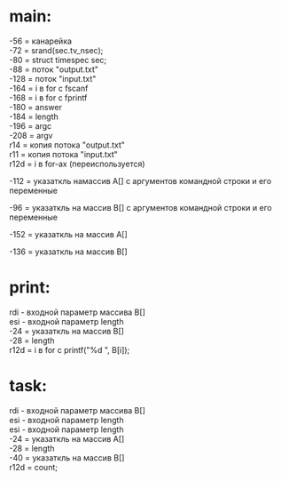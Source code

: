 # main:
-56 = канарейка <br/>
-72 = srand(sec.tv_nsec); <br/>
-80 = struct timespec sec; <br/>
-88 = поток "output.txt" <br/>
-128 = поток "input.txt" <br/>
-164 = i в for с fscanf <br/>
-168 = i в for с fprintf <br/>
-180 = answer <br/>
-184 = length <br/>
-196 = argc <br/>
-208 = argv <br/>
r14 = копия потока "output.txt" <br/>
r11 = копия потока "input.txt" <br/>
r12d = i в for-ах (переиспользуется) <br/>

-112 = указаткль намассив A[] с аргументов командной 
строки и его переменные <br/>

-96 = указаткль на массив B[] с аргументов командной 
строки и его переменные <br/>

-152 = указаткль на массив A[] <br/>

-136 = указаткль на массив B[] <br/>

# print:
rdi - входной параметр массива B[] <br/>
esi - входной параметр length <br/>
-24 = указаткль на массив B[] <br/>
-28 = length <br/>
r12d = i в for c printf("%d ", B[i]); <br/>

# task:
rdi - входной параметр массива B[] <br/>
esi - входной параметр length <br/>
esi - входной параметр length <br/>
-24 = указаткль на массив A[] <br/>
-28 = length <br/>
-40 = указаткль на массив B[] <br/>
r12d = count; <br/>
